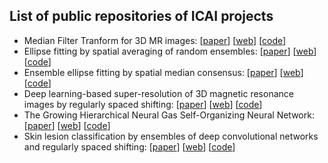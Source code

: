 ## List of public repositories of ICAI projects

- Median Filter Tranform for 3D MR images: [[paper](https://doi.org/10.1109/ICIP40778.2020.9191237)] [[web](https://icai-uma.github.io/MFT3D/)] [[code](https://github.com/icai-uma/MFT3D)]
- Ellipse fitting by spatial averaging of random ensembles: [[paper](https://doi.org/10.1016/j.patcog.2020.107406)] [[web](https://icai-uma.github.io/SAREfit/)] [[code](https://github.com/icai-uma/SAREfit)]
- Ensemble ellipse fitting by spatial median consensus: [[paper](https://doi.org/10.1016/j.ins.2021.08.011)] [[web](https://icai-uma.github.io/SpaMeCo_EllipseFit/)] [[code](https://github.com/icai-uma/SpaMeCo_EllipseFit)]
- Deep learning-based super-resolution of 3D magnetic resonance images by regularly spaced shifting: [[paper](https://doi.org/10.1016/j.neucom.2019.05.107)] [[web](https://icai-uma.github.io/SRCNN3D_RegSS/)] [[code](https://github.com/icai-uma/SRCNN3D_RegSS)]
- The Growing Hierarchical Neural Gas Self-Organizing Neural Network: [[paper](https://doi.org/10.1109/TNNLS.2016.2570124)] [[web](https://icai-uma.github.io/GHNG/)] [[code](https://github.com/icai-uma/GHNG)]
- Skin lesion classification by ensembles of deep convolutional networks and regularly spaced shifting: [[paper](https://doi.org/10.1109/ACCESS.2021.3103410)] [[web](https://icai-uma.github.io/SLC_ShiftingEnsemble/)] [[code](https://github.com/icai-uma/SLC_ShiftingEnsemble)]
